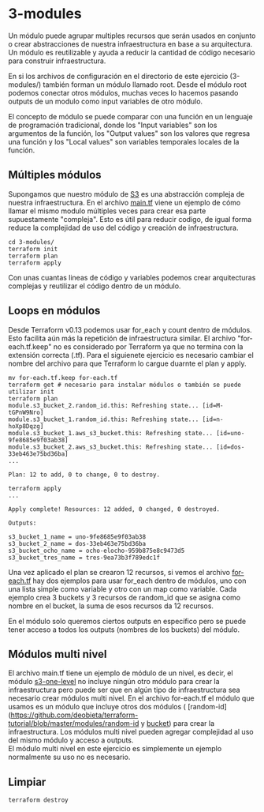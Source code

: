 # 3-modules

Un módulo puede agrupar multiples recursos que serán usados en conjunto o crear abstracciones de nuestra infraestructura en base a su arquitectura. Un módulo es reutilizable y ayuda a reducir la cantidad de código necesario para construir infraestructura.

En si los archivos de configuración en el directorio de este ejercicio (3-modules/) también forman un módulo llamado root. Desde el módulo root podemos conectar otros módulos, muchas veces lo hacemos pasando outputs de un modulo como input variables de otro módulo.

El concepto de módulo se puede comparar con una función en un lenguaje de programación tradicional, donde los "Input variables" son los argumentos de la función, los "Output values" son los valores que regresa una función y los "Local values" son variables temporales locales de la función. 

## Múltiples módulos

Supongamos que nuestro módulo de [S3](https://github.com/deobieta/terraform-tutorial/blob/master/modules/s3-one-level) es una abstracción compleja de nuestra infraestructura. En el archivo [main.tf](https://github.com/deobieta/terraform-tutorial/blob/master/3-modules/main.tf) viene un ejemplo de cómo llamar el mismo modulo múltiples veces para crear esa parte supuestamente "compleja". Esto es útil para reducir codigo, de igual forma reduce la complejidad de uso del código y creación de infraestructura.

    cd 3-modules/
    terraform init
    terraform plan
    terraform apply

Con unas cuantas lineas de código y variables podemos crear arquitecturas complejas y reutilizar el código dentro de un módulo.


## Loops en módulos 

Desde Terraform v0.13 podemos usar for_each y count dentro de módulos. Esto facilita aún más la repetición de  infraestructura similar. El archivo "for-each.tf.keep" no es considerado por Terraform ya que no termina con la extensión correcta (.tf). Para el siguienete ejercicio es necesario cambiar el nombre del archivo para que Terraform lo cargue duarnte el plan y apply.

    mv for-each.tf.keep for-each.tf
    terraform get # necesario para instalar módulos o también se puede utilizar init
    terraform plan
    module.s3_bucket_2.random_id.this: Refreshing state... [id=M-tGPnW9Nro]
    module.s3_bucket_1.random_id.this: Refreshing state... [id=n-hoXp8Dqzg]
    module.s3_bucket_1.aws_s3_bucket.this: Refreshing state... [id=uno-9fe8685e9f03ab38]
    module.s3_bucket_2.aws_s3_bucket.this: Refreshing state... [id=dos-33eb463e75bd36ba]
    ...

    Plan: 12 to add, 0 to change, 0 to destroy.

    terraform apply
    ...

    Apply complete! Resources: 12 added, 0 changed, 0 destroyed.

    Outputs:

    s3_bucket_1_name = uno-9fe8685e9f03ab38
    s3_bucket_2_name = dos-33eb463e75bd36ba
    s3_bucket_ocho_name = ocho-elocho-959b875e8c9473d5
    s3_bucket_tres_name = tres-9ea73b3f789edc1f


Una vez aplicado el plan se crearon 12 recursos, si vemos el archivo [for-each.tf](https://github.com/deobieta/terraform-tutorial/blob/master/3-modules/for-each.tf.keep) hay dos ejemplos para usar for_each dentro de módulos, uno con una lista simple como variable y otro con un map como variable. Cada ejemplo crea 3 buckets y 3 recursos de random_id que se asigna como nombre en el bucket, la suma de esos recursos da 12 recursos.

En el módulo solo queremos ciertos outputs en específico pero se puede tener acceso a todos los outputs (nombres de los buckets) del módulo.

## Módulos multi nivel

El archivo main.tf tiene un ejemplo de módulo de un nivel, es decir, el módulo [s3-one-level](https://github.com/deobieta/terraform-tutorial/blob/master/modules/s3-one-level) no incluye ningún otro módulo para crear la infraestructura pero puede ser que en algún tipo de infraestructura sea necesario crear módulos multi nivel. En el archivo for-each.tf el módulo que usamos es un módulo que incluye otros dos módulos ( [random-id](https://github.com/deobieta/terraform-tutorial/blob/master/modules/random-id y [bucket](https://github.com/deobieta/terraform-tutorial/blob/master/modules/bucket)) para crear la infraestructura. Los módulos multi nivel pueden agregar complejidad al uso del mismo módulo y acceso a outputs.  
El módulo multi nivel en este ejercicio es simplemente un ejemplo normalmente su uso no es necesario.


## Limpiar 

    terraform destroy